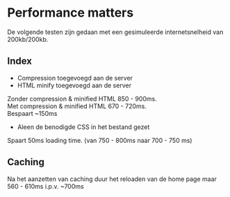 # Performance matters

De volgende testen zijn gedaan met een gesimuleerde internetsnelheid van 200kb/200kb.

## Index
* Compression toegevoegd aan de server
* HTML minify toegevoegd aan de server  

Zonder compression & minified HTML 850 - 900ms.  
Met compression & minified HTML 670 - 720ms.  
Bespaart ~150ms

* Aleen de benodigde CSS in het bestand gezet

Spaart 50ms loading time. (van 750 - 800ms naar 700 - 750 ms)


## Caching
Na het aanzetten van caching duur het reloaden van de home page maar 560 - 610ms i.p.v. ~700ms
